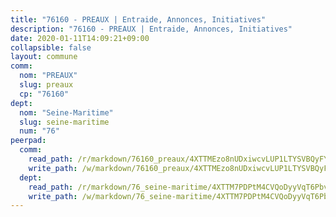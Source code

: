 ```yaml
---
title: "76160 - PREAUX | Entraide, Annonces, Initiatives"
description: "76160 - PREAUX | Entraide, Annonces, Initiatives"
date: 2020-01-11T14:09:21+09:00
collapsible: false
layout: commune
comm:
  nom: "PREAUX"
  slug: preaux
  cp: "76160"
dept:
  nom: "Seine-Maritime"
  slug: seine-maritime
  num: "76"
peerpad:
  comm:
    read_path: /r/markdown/76160_preaux/4XTTMEzo8nUDxiwcvLUP1LTYSVBQyFYSBajbJXHB2FxgLiFMa
    write_path: /w/markdown/76160_preaux/4XTTMEzo8nUDxiwcvLUP1LTYSVBQyFYSBajbJXHB2FxgLiFMa-K3TgUdoH1ubHnYa8kodYojVXALpZVRF9jUMVYYhZWpLz6i3ejRqWrqwkFa1ACXT2pyv3XJ3e7btGLm4cUUjA2P475M9jEQ2EjfHLLebqA68Pigq8nXzFEZ3pfjX4pJEjH13P7eCQ
  dept:
    read_path: /r/markdown/76_seine-maritime/4XTTM7PDPtM4CVQoDyyVqT6Pbvj1SVtndpXJdTDsc7xwdMTdt
    write_path: /w/markdown/76_seine-maritime/4XTTM7PDPtM4CVQoDyyVqT6Pbvj1SVtndpXJdTDsc7xwdMTdt-K3TgUmo7Qwp8ZQz8qKFjC8WCY27ypEpX2c8BXeSV9rrPY1zRZn2SrYwkBXF8VnHkcepiXsccFfKHYuT2JNgSMXxLRaUGRu6o5B3BB15nZxEho97cTz3yC4eRTX4hZM1hcyAZrn8r
---
```


